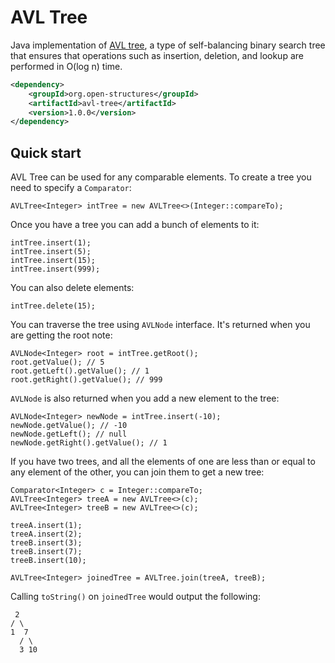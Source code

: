 # AVL Tree

Java implementation of [AVL tree](https://en.wikipedia.org/wiki/AVL_tree), a type of self-balancing binary search tree
that ensures that operations such as insertion, deletion, 
and lookup are performed in O(log n) time.

```xml
<dependency>
    <groupId>org.open-structures</groupId>
    <artifactId>avl-tree</artifactId>
    <version>1.0.0</version>
</dependency>
```

## Quick start

AVL Tree can be used for any comparable elements. To create a tree you need to specify a `Comparator`:

    AVLTree<Integer> intTree = new AVLTree<>(Integer::compareTo);

Once you have a tree you can add a bunch of elements to it:

    intTree.insert(1);
    intTree.insert(5);
    intTree.insert(15);
    intTree.insert(999);

You can also delete elements:

    intTree.delete(15);

You can traverse the tree using `AVLNode` interface. It's returned when you are getting the root note:

    AVLNode<Integer> root = intTree.getRoot();
    root.getValue(); // 5
    root.getLeft().getValue(); // 1
    root.getRight().getValue(); // 999

`AVLNode` is also returned when you add a new element to the tree:

    AVLNode<Integer> newNode = intTree.insert(-10);
    newNode.getValue(); // -10
    newNode.getLeft(); // null
    newNode.getRight().getValue(); // 1

If you have two trees, and all the elements of one are less than or equal to any element of the other, you can join them to get a new tree:

    Comparator<Integer> c = Integer::compareTo;
    AVLTree<Integer> treeA = new AVLTree<>(c);
    AVLTree<Integer> treeB = new AVLTree<>(c);

    treeA.insert(1);
    treeA.insert(2);
    treeB.insert(3);
    treeB.insert(7);
    treeB.insert(10);

    AVLTree<Integer> joinedTree = AVLTree.join(treeA, treeB);

Calling `toString()` on `joinedTree` would output the following:

```
 2
/ \
1  7
  / \
  3 10
```    